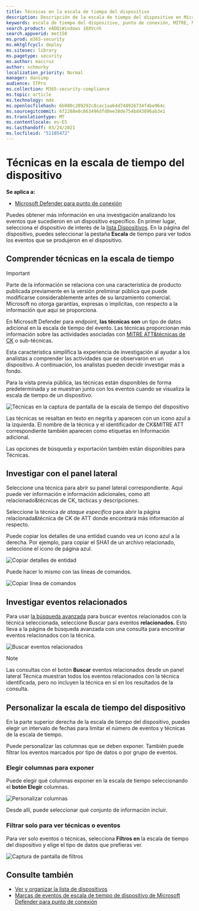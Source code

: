 ```yaml
---
title: Técnicas en la escala de tiempo del dispositivo
description: Descripción de la escala de tiempo del dispositivo en Microsoft Defender para endpoint
keywords: escala de tiempo del dispositivo, punto de conexión, MITRE, MITRE ATT&CK, técnicas, tácticas
search.product: eADQiWindows 10XVcnh
search.appverid: met150
ms.prod: m365-security
ms.mktglfcycl: deploy
ms.sitesec: library
ms.pagetype: security
ms.author: maccruz
author: schmurky
localization_priority: Normal
manager: dansimp
audience: ITPro
ms.collection: M365-security-compliance
ms.topic: article
ms.technology: mde
ms.openlocfilehash: 6b080c209292c8cac1aa64d748926734f4be964c
ms.sourcegitcommit: 6f2288e0c863496dfd0ee38de754bd43096ab3e1
ms.translationtype: MT
ms.contentlocale: es-ES
ms.lasthandoff: 03/24/2021
ms.locfileid: "51185472"
---
```

# <a name="techniques-in-the-device-timeline"></a>Técnicas en la escala de tiempo del dispositivo


**Se aplica a:**
- [Microsoft Defender para punto de conexión](https://go.microsoft.com/fwlink/p/?linkid=2154037)


Puedes obtener más información en una investigación analizando los eventos que sucedieron en un dispositivo específico. En primer lugar, selecciona el dispositivo de interés de la [lista Dispositivos](machines-view-overview.md). En la página del dispositivo, puedes seleccionar la pestaña **Escala** de tiempo para ver todos los eventos que se produjeron en el dispositivo.

## <a name="understand-techniques-in-the-timeline"></a>Comprender técnicas en la escala de tiempo

>[!IMPORTANT]
>Parte de la información se relaciona con una característica de producto publicada previamente en la versión preliminar pública que puede modificarse considerablemente antes de su lanzamiento comercial. Microsoft no otorga garantías, expresas o implícitas, con respecto a la información que aquí se proporciona.

En Microsoft Defender para endpoint, **las técnicas son** un tipo de datos adicional en la escala de tiempo del evento. Las técnicas proporcionan más información sobre las actividades asociadas con [MITRE ATT&técnicas de CK](https://attack.mitre.org/) o sub-técnicas. 

Esta característica simplifica la experiencia de investigación al ayudar a los analistas a comprender las actividades que se observaron en un dispositivo. A continuación, los analistas pueden decidir investigar más a fondo.

Para la vista previa pública, las técnicas están disponibles de forma predeterminada y se muestran junto con los eventos cuando se visualiza la escala de tiempo de un dispositivo. 

![Técnicas en la captura de pantalla de la escala de tiempo del dispositivo](images/device-timeline-2.png)

Las técnicas se resaltan en texto en negrita y aparecen con un icono azul a la izquierda. El nombre de la técnica y el identificador de CK&MITRE ATT correspondiente también aparecen como etiquetas en Información adicional. 

Las opciones de búsqueda y exportación también están disponibles para Técnicas.

## <a name="investigate-using-the-side-pane"></a>Investigar con el panel lateral

Seleccione una técnica para abrir su panel lateral correspondiente. Aquí puede ver información e información adicionales, como att relacionado&técnicas de CK, tácticas y descripciones. 

Seleccione la técnica *de ataque específica* para abrir la página relacionada&técnica de CK de ATT donde encontrará más información al respecto.

Puede copiar los detalles de una entidad cuando vea un icono azul a la derecha. Por ejemplo, para copiar el SHA1 de un archivo relacionado, seleccione el icono de página azul.

![Copiar detalles de entidad](images/techniques-side-pane-clickable.png)

Puede hacer lo mismo con las líneas de comandos.

![Copiar línea de comandos](images/techniques-side-pane-command.png)


## <a name="investigate-related-events"></a>Investigar eventos relacionados

Para usar [la búsqueda avanzada](advanced-hunting-overview.md) para buscar eventos relacionados con la técnica seleccionada, seleccione Buscar para eventos **relacionados.** Esto lleva a la página de búsqueda avanzada con una consulta para encontrar eventos relacionados con la técnica.

![Buscar eventos relacionados](images/techniques-hunt-for-related-events.png)

>[!NOTE]
>Las consultas con el botón **Buscar** eventos relacionados desde un panel lateral Técnica muestran todos los eventos relacionados con la técnica identificada, pero no incluyen la técnica en sí en los resultados de la consulta.


## <a name="customize-your-device-timeline"></a>Personalizar la escala de tiempo del dispositivo

En la parte superior derecha de la escala de tiempo del dispositivo, puedes elegir un intervalo de fechas para limitar el número de eventos y técnicas de la escala de tiempo. 

Puede personalizar las columnas que se deben exponer. También puede filtrar los eventos marcados por tipo de datos o por grupo de eventos.

### <a name="choose-columns-to-expose"></a>Elegir columnas para exponer
Puede elegir qué columnas exponer en la escala de tiempo seleccionando el **botón Elegir** columnas.

![Personalizar columnas](images/filter-customize-columns.png)

Desde allí, puede seleccionar qué conjunto de información incluir.

### <a name="filter-to-view-techniques-or-events-only"></a>Filtrar solo para ver técnicas o eventos

Para ver solo eventos o técnicas, selecciona **Filtros en** la escala de tiempo del dispositivo y elige el tipo de datos que prefieras ver.

![Captura de pantalla de filtros](images/device-timeline-filters.png)



## <a name="see-also"></a>Consulte también
- [Ver y organizar la lista de dispositivos](machines-view-overview.md)
- [Marcas de eventos de escala de tiempo de dispositivo de Microsoft Defender para punto de conexión](device-timeline-event-flag.md) 


 
